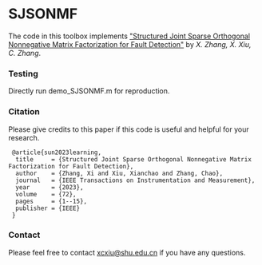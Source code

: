 # SJSONMF

The code in this toolbox implements ["Structured Joint Sparse Orthogonal Nonnegative Matrix Factorization for Fault Detection"](https://ieeexplore.ieee.org/document/10036023) by <i>X. Zhang, X. Xiu, C. Zhang</i>.

### Testing
Directly run demo_SJSONMF.m for reproduction.

### Citation
Please give credits to this paper if this code is useful and helpful for your research.

     @article{sun2023learning,
      title     = {Structured Joint Sparse Orthogonal Nonnegative Matrix Factorization for Fault Detection},
      author    = {Zhang, Xi and Xiu, Xianchao and Zhang, Chao},
      journal   = {IEEE Transactions on Instrumentation and Measurement},
      year      = {2023},
      volume    = {72},
      pages     = {1--15},
      publisher = {IEEE}
     }


### Contact 
Please feel free to contact xcxiu@shu.edu.cn if you have any questions.











